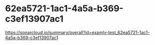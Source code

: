 # 62ea5721-1ac1-4a5a-b369-c3ef13907ac1
https://sonarcloud.io/summary/overall?id=examly-test_62ea5721-1ac1-4a5a-b369-c3ef13907ac1